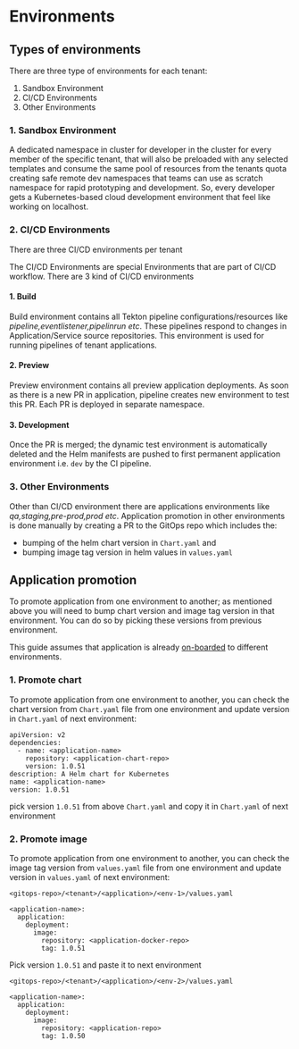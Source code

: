# Environments

## Types of environments

There are three type of environments for each tenant:

1. Sandbox Environment
1. CI/CD Environments
2. Other Environments

### 1. Sandbox Environment

A dedicated namespace in cluster for developer in the cluster for every member of the specific tenant, that will also be preloaded with any selected templates and consume the same pool of resources from the tenants quota creating safe remote dev namespaces that teams can use as scratch namespace for rapid prototyping and development. So, every developer gets a Kubernetes-based cloud development environment that feel like working on localhost.

### 2. CI/CD Environments

There are three CI/CD environments per tenant

The CI/CD Environments are special Environments that are part of CI/CD workflow. There are 3 kind of CI/CD environments

#### 1. Build

Build environment contains all Tekton pipeline configurations/resources like *pipeline,eventlistener,pipelinrun etc*. These pipelines respond to changes in Application/Service source repositories. This environment is used for running pipelines of tenant applications.

#### 2. Preview

Preview environment contains all preview application deployments. As soon as there is a new PR in application, pipeline creates new environment to test this PR. Each PR is deployed in separate namespace.

#### 3. Development

Once the PR is merged; the dynamic test environment is automatically deleted and the Helm manifests are pushed to first permanent application environment i.e. `dev` by the CI pipeline.

### 3. Other Environments

Other than CI/CD environment there are applications environments like *qa,staging,pre-prod,prod etc*. Application promotion in other environments is done manually by creating a PR to the GitOps repo which includes the:

- bumping of the helm chart version in `Chart.yaml` and
- bumping image tag version in helm values in `values.yaml`

## Application promotion

To promote application from one environment to another; as mentioned above you will need to bump chart version and image tag version in that environment. You can do so by picking these versions from previous environment.

This guide assumes that application is already [on-boarded](../onboarding/application-onboarding.md) to different environments.

### 1. Promote chart

To promote application from one environment to another, you can check the chart version from `Chart.yaml` file from one environment and update version in `Chart.yaml` of next environment:

```
apiVersion: v2
dependencies:
  - name: <application-name>
    repository: <application-chart-repo>
    version: 1.0.51
description: A Helm chart for Kubernetes
name: <application-name>
version: 1.0.51
```

pick version `1.0.51` from above `Chart.yaml` and copy it in `Chart.yaml` of next environment

### 2. Promote image

To promote application from one environment to another, you can check the image tag version from `values.yaml` file from one environment and update version in `values.yaml` of next environment:

`<gitops-repo>/<tenant>/<application>/<env-1>/values.yaml`

```
<application-name>:
  application:
    deployment:
      image:
        repository: <application-docker-repo>
        tag: 1.0.51
```

Pick version `1.0.51` and paste it to next environment

`<gitops-repo>/<tenant>/<application>/<env-2>/values.yaml`

```
<application-name>:
  application:
    deployment:
      image:
        repository: <application-repo>
        tag: 1.0.50
```
